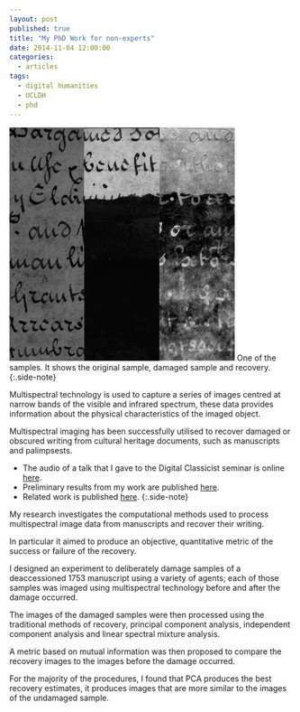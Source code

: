 ```yaml
---
layout: post
published: true
title: "My PhD Work for non-experts"
date: 2014-11-04 12:00:00
categories: 
  - articles
tags: 
  - digital humanities
  - UCLDH
  - phd
---
```




![One of the samples. It shows the original sample, damaged sample and recovery.](/images/I305R_tryptic.png)
One of the samples. It shows the original sample, damaged sample and recovery.
{:.side-note}

Multispectral technology is used to capture a series of images centred at narrow bands of the visible and infrared spectrum, these data provides information about the physical characteristics of the imaged object. 

Multispectral imaging has been successfully utilised to recover damaged or obscured writing from cultural heritage documents, such as manuscripts and palimpsests. 

- The audio of a talk that I gave to the Digital Classicist seminar is online [here](http://www.digitalclassicist.org/wip/wip2012-05mb.mp3).
- Preliminary results from my work are published [here](http://web4.cs.ucl.ac.uk/staff/t.weyrich/projects/chdestruct/chdestruct.pdf).
- Related work is published [here](http://link.springer.com/chapter/10.1007%2F978-3-642-36700-7_12).
{:.side-note}

My research investigates the computational methods used to process multispectral image data from manuscripts and recover their writing. 

In particular it aimed to produce an objective, quantitative metric of the success or failure of the recovery. 

I designed an experiment to deliberately damage samples of a deaccessioned 1753 manuscript using a variety of agents; each of those samples was imaged using multispectral technology before and after the damage occurred. 

The images of the damaged samples were then processed using the traditional methods of recovery, principal component analysis, independent component analysis and linear spectral mixture analysis. 

A metric based on mutual information was then proposed to compare the recovery images to the images before the damage occurred. 

For the majority of the procedures, I found that PCA produces the best recovery estimates, it produces images that are more similar to the images of the undamaged sample.
